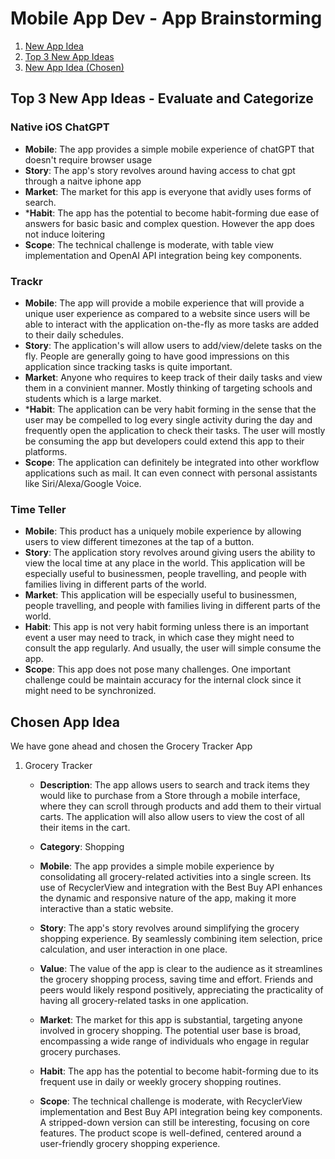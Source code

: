 Mobile App Dev - App Brainstorming
===

1. [New App Idea](#New-App-Ideas)
2. [Top 3 New App Ideas](#Top-3-New-App-Ideas)
3. [New App Idea (Chosen)](#New-App-Idea-Chosen)






## Top 3 New App Ideas - Evaluate and Categorize
### Native iOS ChatGPT
- **Mobile**: The app provides a simple mobile experience of chatGPT that doesn't require browser usage 
- **Story**: The app's story revolves around having access to chat gpt through a naitve iphone app
- **Market**: The market for this app is everyone that avidly uses forms of search. 
- ***Habit**: The app has the potential to become habit-forming due ease of answers for basic basic and complex question. However the app does not induce loitering 
- **Scope**:  The technical challenge is moderate, with table view implementation and OpenAI API integration being key components. 


### Trackr 
- **Mobile**: The app will provide a mobile experience that will provide a unique user experience as compared to a website since users will be able to interact with the application on-the-fly as more tasks are added to their daily schedules.
- **Story**: The application's will allow users to add/view/delete tasks on the fly. People are generally going to have good impressions on this application since tracking tasks is quite important.
- **Market**: Anyone who requires to keep track of their daily tasks and view them in a convinient manner. Mostly thinking of targeting schools and students which is a large market.
- ***Habit**: The application can be very habit forming in the sense that the user may be compelled to log every single activity during the day and frequently open the application to check their tasks. The user will mostly be consuming the app but developers could extend this app to their platforms.
- **Scope**: The application can definitely be integrated into other workflow applications such as mail. It can even connect with personal assistants like Siri/Alexa/Google Voice.

### Time Teller
- **Mobile**: This product has a uniquely mobile experience by allowing users to view different timezones at the tap of a button.
- **Story**: The application story revolves around giving users the ability to view the local time at any place in the world. This application will be especially useful to businessmen, people travelling, and people with families living in different parts of the world.
- **Market**: This application will be especially useful to businessmen, people travelling, and people with families living in different parts of the world. 
- **Habit**: This app is not very habit forming unless there is an important event a user may need to track, in which case they might need to consult the app regularly. And usually, the user will simple consume the app.
- **Scope**: This app does not pose many challenges. One important challenge could be maintain accuracy for the internal clock since it might need to be synchronized.


## Chosen App Idea
We have gone ahead and chosen the Grocery Tracker App
1. Grocery Tracker
   - **Description**: The app allows users to search and track items they would like to purchase from a Store through a mobile interface, where they can scroll through products and add them to their virtual carts. The application will also allow users to view the cost of all their items in the cart.
     
   - **Category**: Shopping
     
   - **Mobile**: The app provides a simple mobile experience by consolidating all grocery-related activities into a single screen. Its use of RecyclerView and integration with the Best Buy API enhances the dynamic and responsive nature of the app, making it more interactive than a static website.
     
   - **Story**: The app's story revolves around simplifying the grocery shopping experience. By seamlessly combining item selection, price calculation, and user interaction in one place.
     
   - **Value**: The value of the app is clear to the audience as it streamlines the grocery shopping process, saving time and effort. Friends and peers would likely respond positively, appreciating the practicality of having all grocery-related tasks in one application.

   - **Market**: The market for this app is substantial, targeting anyone involved in grocery shopping. The potential user base is broad, encompassing a wide range of individuals who engage in regular grocery purchases.

   - **Habit**: The app has the potential to become habit-forming due to its frequent use in daily or weekly grocery shopping routines. 

   - **Scope**: The technical challenge is moderate, with RecyclerView implementation and Best Buy API integration being key components. A stripped-down version can still be interesting, focusing on core features. The product scope is well-defined, centered around a user-friendly grocery shopping experience.





